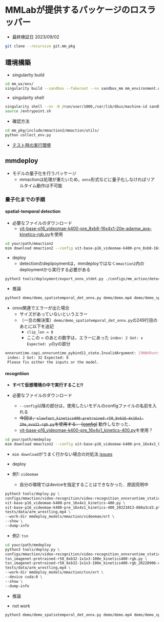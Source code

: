 # MMLabが提供するパッケージのロスラッパー

- 最終検証日 2023/09/02

```bash
git clone --recursive git.mm_pkg
```

## 環境構築

- singularity build

```bash
cd mm_ws/env/
singularity build --sandbox --fakeroot --nv sandbox_mm mm_environment.def
```

- singularity shell

```bash
singularity shell --nv -B /run/user/1000,/var/lib/dbus/machine-id sandbox_mm
source /entrypoint.sh
```

- 確認方法

```bash
cd mm_pkg/include/mmaction2/mmaction/utils/
python collect_env.py
```

- [テスト時の実行環境](./test_environment.md)

## mmdeploy

- モデルの量子化を行うパッケージ
  - mmactionは処理が重たいため，`onnx`形式などに量子化しなければリアルタイム動作は不可能

### 量子化までの手順

#### spatial-temporal detection

- 必要なファイルのダウンロード
  - [vit-base-p16_videomae-k400-pre_8xb8-16x4x1-20e-adamw_ava-kinetics-rgb.py](https://github.com/open-mmlab/mmaction2/blob/main/configs/detection/videomae/vit-base-p16_videomae-k400-pre_8xb8-16x4x1-20e-adamw_ava-kinetics-rgb.py)を使用

```bash
cd your/path/mmaction2
mim download mmaction2 --config vit-base-p16_videomae-k400-pre_8xb8-16x4x1-20e-adamw_ava-kinetics-rgb --dest .
```

- deploy
  - detectionのdeplpoymentは，mmdeployではなく`mmaction2`内のdeploymentから実行する必要がある

```bash
python3 tools/deployment/export_onnx_stdet.py ./configs/mm_action/detection/video_mae/vit-base-p16_videomae-k400-pre_8xb8-16x4x1-20e-adamw_ava-kinetics-rgb.py ./configs/mm_action/detection/video_mae/vit-base-p16_videomae-k400-pre_8xb8-16x4x1-20e-adamw_ava-kinetics-rgb_20230314-3dafab75.pth --num_frames 16 --output_file videomae.onnx
```

- 推論

```bash
python3 demo/demo_spatiotemporal_det_onnx.py demo/demo.mp4 demo/demo_spatiotemporal_det.mp4 --config ./vit-base-p16_videomae-k400-pre_8xb8-16x4x1-20e-adamw_ava-kinetics-rgb.py --onnx-file ./videomae.onnx --det-config demo/demo_configs/faster-rcnn_r50_fpn_2x_coco_infer.py --det-checkpoint http://download.openmmlab.com/mmdetection/v2.0/faster_rcnn/faster_rcnn_r50_fpn_2x_coco/faster_rcnn_r50_fpn_2x_coco_bbox_mAP-0.384_20200504_210434-a5d8aa15.pth --action-score-thr 0.5 --label-map tools/data/ava/label_map.txt 
```

- onnx関連でエラーが出た場合
  - サイズがあっていないというエラー
  - （一旦の解決策）`demo/demo_spatiotemporal_det_onnx.py`の249行目のあとに以下を追記
    - `clip_len = 8`
    - ここの = のあとの数字は，エラーにあった `index: 2 Got: x Expected: y`のyの部分

```bash
onnxruntime.capi.onnxruntime_pybind11_state.InvalidArgument: [ONNXRuntimeError] : 2 : INVALID_ARGUMENT : Got invalid dimensions for input: input_tensor for the following indices
 index: 2 Got: 32 Expected: 8
 Please fix either the inputs or the model.

```

#### recogntiion

- **すべて仮想環境の中で実行すること!!**

- 必要なファイルのダウンロード
  - `--config`以降の部分は，使用したいモデルのconfigファイルの名前を入れる
  - ~~今回は，`slowfast_kinetics400-pretrained-r50_8xb16-4x16x1-20e_ava21-rgb.py`を使用する． [[config]](https://github.com/open-mmlab/mmaction2/blob/main/configs/detection/slowfast/slowfast_kinetics400-pretrained-r50_8xb16-4x16x1-20e_ava21-rgb.py)~~ 動作しなかった．
  - [vit-base-p16_videomae-k400-pre_16x4x1_kinetics-400.py](https://github.com/open-mmlab/mmaction2/blob/main/configs/recognition/videomae/vit-base-p16_videomae-k400-pre_16x4x1_kinetics-400.py)を使用？

```bash
cd your/path/mmdeploy
mim download mmaction2 --config vit-base-p16_videomae-k400-pre_16x4x1_kinetics-400 --dest .
```

- `mim download`がうまく行かない場合の対処法 [issues](./issues.md#mim_downloadができない)

- deploy

- 例1: `videomae`
  - 自分の環境ではdeviceを指定することはできなかった．原因究明中

```bash
python3 tools/deploy.py \
configs/mmaction/video-recognition/video-recognition_onnxruntime_static.py \ 
vit-base-p16_videomae-k400-pre_16x4x1_kinetics-400.py \
vit-base-p16_videomae-k400-pre_16x4x1_kinetics-400_20221013-860a3cd3.pth \
tests/data/arm_wrestling.mp4 \
--work-dir mmdeploy_models/mmaction/videomae/ort \
--show \
--dump-info
```

- 例2: `tsn`

```bash
cd your/path/mmdeploy
python3 tools/deploy.py \
configs/mmaction/video-recognition/video-recognition_onnxruntime_static.py \
tsn_imagenet-pretrained-r50_8xb32-1x1x3-100e_kinetics400-rgb.py \
tsn_imagenet-pretrained-r50_8xb32-1x1x3-100e_kinetics400-rgb_20220906-cd10898e.pth \
tests/data/arm_wrestling.mp4 \
--work-dir mmdeploy_models/mmaction/tsn/ort \
--device cuda:0 \
--show \
--dump-info
```

- 推論

- not work

```bash
python3 demo/demo_spatiotemporal_det_onnx.py demo/demo.mp4 demo/demo_spatiotemporal_det.mp4 --config ../mmdeploy/vit-base-p16_videomae-k400-pre_16x4x1_kinetics-400.py --onnx-file ../mmdeploy/mmdeploy_models/mmaction/videomae/ort/end2end.onnx --det-config demo/demo_configs/faster-rcnn_r50_fpn_2x_coco_infer.py --det-checkpoint http://download.openmmlab.com/mmdetection/v2.0/faster_rcnn/faster_rcnn_r50_fpn_2x_coco/faster_rcnn_r50_fpn_2x_coco_bbox_mAP-0.384_20200504_210434-a5d8aa15.pth --action-score-thr 0.5 --label-map tools/data/ava/label_map.txt 
```

